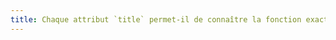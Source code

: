 ```yaml
---
title: Chaque attribut `title` permet-il de connaître la fonction exacte du [champ de formulaire](#champ-de-saisie-de-formulaire) auquel il est associé ?
---
```

